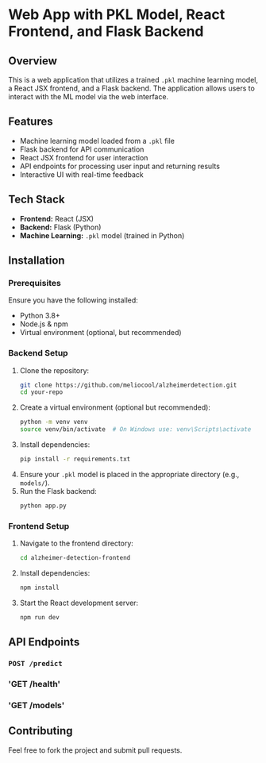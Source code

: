 # Web App with PKL Model, React Frontend, and Flask Backend

## Overview
This is a web application that utilizes a trained `.pkl` machine learning model, a React JSX frontend, and a Flask backend. The application allows users to interact with the ML model via the web interface.

## Features
- Machine learning model loaded from a `.pkl` file
- Flask backend for API communication
- React JSX frontend for user interaction
- API endpoints for processing user input and returning results
- Interactive UI with real-time feedback

## Tech Stack
- **Frontend:** React (JSX)
- **Backend:** Flask (Python)
- **Machine Learning:** `.pkl` model (trained in Python)

## Installation
### Prerequisites
Ensure you have the following installed:
- Python 3.8+
- Node.js & npm
- Virtual environment (optional, but recommended)

### Backend Setup
1. Clone the repository:
   ```sh
   git clone https://github.com/meliocool/alzheimerdetection.git
   cd your-repo
   ```
2. Create a virtual environment (optional but recommended):
   ```sh
   python -m venv venv
   source venv/bin/activate  # On Windows use: venv\Scripts\activate
   ```
3. Install dependencies:
   ```sh
   pip install -r requirements.txt
   ```
4. Ensure your `.pkl` model is placed in the appropriate directory (e.g., `models/`).
5. Run the Flask backend:
   ```sh
   python app.py
   ```

### Frontend Setup
1. Navigate to the frontend directory:
   ```sh
   cd alzheimer-detection-frontend
   ```
2. Install dependencies:
   ```sh
   npm install
   ```
3. Start the React development server:
   ```sh
   npm run dev
   ```

## API Endpoints
### `POST /predict`
### 'GET /health'
### 'GET /models'

## Contributing
Feel free to fork the project and submit pull requests.
